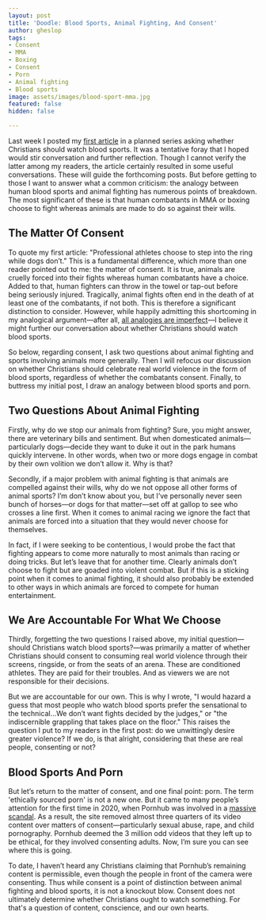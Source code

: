 ```yaml
---
layout: post
title: 'Doodle: Blood Sports, Animal Fighting, And Consent'
author: gheslop
tags:
- Consent
- MMA
- Boxing
- Consent
- Porn
- Animal fighting
- Blood sports
image: assets/images/blood-sport-mma.jpg
featured: false
hidden: false

---
```

Last week I posted my [first article](https://rekindle.co.za/content/2021-07-22-should-christians-watch-blood-sports "Should We Watch?") in a planned series asking whether Christians should watch blood sports. It was a tentative foray that I hoped would stir conversation and further reflection. Though I cannot verify the latter among my readers, the article certainly resulted in some useful conversations. These will guide the forthcoming posts. But before getting to those I want to answer what a common criticism: the analogy between human blood sports and animal fighting has numerous points of breakdown. The most significant of these is that human combatants in MMA or boxing choose to fight whereas animals are made to do so against their wills.

## The Matter Of Consent

To quote my first article: "Professional athletes choose to step into the ring while dogs don’t." This is a fundamental difference, which more than one reader pointed out to me: the matter of consent. It is true, animals are cruelly forced into their fights whereas human combatants have a choice. Added to that, human fighters can throw in the towel or tap-out before being seriously injured. Tragically, animal fights often end in the death of at least one of the combatants, if not both. This is therefore a significant distinction to consider. However, while happily admitting this shortcoming in my analogical argument—after all, [all analogies are imperfect](https://rekindle.co.za/content/a-note-on-analogies/ "Analogies And Illustrations")—I believe it might further our conversation about whether Christians should watch blood sports.

So below, regarding consent, I ask two questions about animal fighting and sports involving animals more generally. Then I will refocus our discussion on whether Christians should celebrate real world violence in the form of blood sports, regardless of whether the combatants consent. Finally, to buttress my initial post, I draw an analogy between blood sports and porn.

## Two Questions About Animal Fighting

Firstly, why do we stop our animals from fighting? Sure, you might answer, there are veterinary bills and sentiment. But when domesticated animals—particularly dogs—decide they want to duke it out in the park humans quickly intervene. In other words, when two or more dogs engage in combat by their own volition we don’t allow it. Why is that?

Secondly, if a major problem with animal fighting is that animals are compelled against their wills, why do we not oppose all other forms of animal sports? I’m don’t know about you, but I’ve personally never seen bunch of horses—or dogs for that matter—set off at gallop to see who crosses a line first. When it comes to animal racing we ignore the fact that animals are forced into a situation that they would never choose for themselves.

In fact, if I were seeking to be contentious, I would probe the fact that fighting appears to come more naturally to most animals than racing or doing tricks. But let’s leave that for another time. Clearly animals don’t choose to fight but are goaded into violent combat. But if this is a sticking point when it comes to animal fighting, it should also probably be extended to other ways in which animals are forced to compete for human entertainment.

## We Are Accountable For What We Choose

Thirdly, forgetting the two questions I raised above, my initial question—should Christians watch blood sports?—was primarily a matter of whether Christians should consent to consuming real world violence through their screens, ringside, or from the seats of an arena. These are conditioned athletes. They are paid for their troubles. And as viewers we are not responsible for their decisions.

But we are accountable for our own. This is why I wrote, "I would hazard a guess that most people who watch blood sports prefer the sensational to the technical…We don’t want fights decided by the judges," or "the indiscernible grappling that takes place on the floor." This raises the question I put to my readers in the first post: do we unwittingly desire greater violence? If we do, is that alright, considering that these are real people, consenting or not?

## Blood Sports And Porn

But let’s return to the matter of consent, and one final point: porn. The term 'ethically sourced porn' is not a new one. But it came to many people’s attention for the first time in 2020, when Pornhub was involved in a [massive scandal](https://www.thegospelcoalition.org/article/pornhub-scandal-christians/ "Pornhub Scandal"). As a result, the site removed almost three quarters of its video content over matters of consent—particularly sexual abuse, rape, and child pornography. Pornhub deemed the 3 million odd videos that they left up to be ethical, for they involved consenting adults. Now, I’m sure you can see where this is going.

To date, I haven’t heard any Christians claiming that Pornhub’s remaining content is permissible, even though the people in front of the camera were consenting. Thus while consent is a point of distinction between animal fighting and blood sports, it is not a knockout blow. Consent does not ultimately determine whether Christians ought to watch something. For that's a question of content, conscience, and our own hearts.